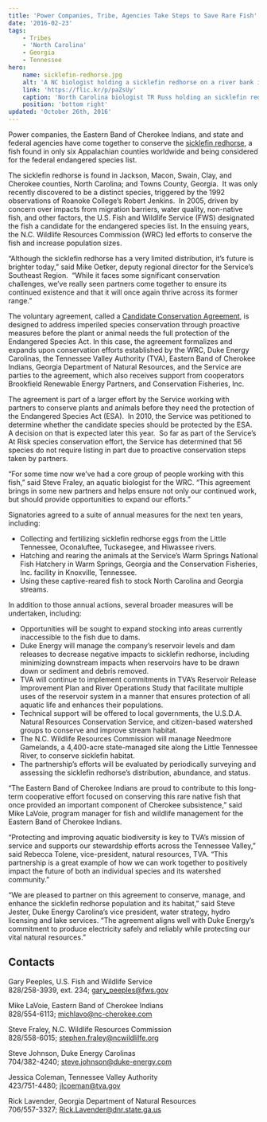 ```yaml
---
title: 'Power Companies, Tribe, Agencies Take Steps to Save Rare Fish'
date: '2016-02-23'
tags:
    - Tribes
    - 'North Carolina'
    - Georgia
    - Tennessee
hero:
    name: sicklefin-redhorse.jpg
    alt: 'A NC biologist holding a sicklefin redhorse on a river bank in front of a hydroelectric dam.'
    link: 'https://flic.kr/p/paZsUy'
    caption: 'North Carolina biologist TR Russ holding an sicklefin redhorse. Photo by Mark Cantrell, USFWS.'
    position: 'bottom right'
updated: 'October 26th, 2016'
---
```


Power companies, the Eastern Band of Cherokee Indians, and state and federal agencies have come together to conserve the [sicklefin redhorse](http://fws.gov/southeast/wildlife/fish/sicklefin-redhorse), a fish found in only six Appalachian counties worldwide and being considered for the federal endangered species list. 

The sicklefin redhorse is found in Jackson, Macon, Swain, Clay, and Cherokee counties, North Carolina; and Towns County, Georgia.  It was only recently discovered to be a distinct species, triggered by the 1992 observations of Roanoke College’s Robert Jenkins.  In 2005, driven by concern over impacts from migration barriers, water quality, non-native fish, and other factors, the U.S. Fish and Wildlife Service (FWS) designated the fish a candidate for the endangered species list. In the ensuing years, the N.C. Wildlife Resources Commission (WRC) led efforts to conserve the fish and increase population sizes.

“Although the sicklefin redhorse has a very limited distribution, it’s future is brighter today,” said Mike Oetker, deputy regional director for the Service’s Southeast Region.  “While it faces some significant conservation challenges, we’ve really seen partners come together to ensure its continued existence and that it will once again thrive across its former range.”

The voluntary agreement, called a [Candidate Conservation Agreement](https://www.fws.gov/southeast/candidateconservation/distinctions.html), is designed to address imperiled species conservation through proactive measures before the plant or animal needs the full protection of the Endangered Species Act. In this case, the agreement formalizes and expands upon conservation efforts established by the WRC, Duke Energy Carolinas, the Tennessee Valley Authority (TVA), Eastern Band of Cherokee Indians, Georgia Department of Natural Resources, and the Service are parties to the agreement, which also receives support from cooperators Brookfield Renewable Energy Partners, and Conservation Fisheries, Inc.

The agreement is part of a larger effort by the Service working with partners to conserve plants and animals before they need the protection of the Endangered Species Act (ESA).  In 2010, the Service was petitioned to determine whether the candidate species should be protected by the ESA. A decision on that is expected later this year.  So far as part of the Service’s At Risk species conservation effort, the Service has determined that 56 species do not require listing in part due to proactive conservation steps taken by partners.

“For some time now we’ve had a core group of people working with this fish,” said Steve Fraley, an aquatic biologist for the WRC. “This agreement brings in some new partners and helps ensure not only our continued work, but should provide opportunities to expand our efforts.”

Signatories agreed to a suite of annual measures for the next ten years, including:

*   Collecting and fertilizing sicklefin redhorse eggs from the Little Tennessee, Oconaluftee, Tuckasegee, and Hiwassee rivers.
*   Hatching and rearing the animals at the Service’s Warm Springs National Fish Hatchery in Warm Springs, Georgia and the Conservation Fisheries, Inc. facility in Knoxville, Tennessee.
*   Using these captive-reared fish to stock North Carolina and Georgia streams.

In addition to those annual actions, several broader measures will be undertaken, including:

*   Opportunities will be sought to expand stocking into areas currently inaccessible to the fish due to dams.
*   Duke Energy will manage the company’s reservoir levels and dam releases to decrease negative impacts to sicklefin redhorse, including minimizing downstream impacts when reservoirs have to be drawn down or sediment and debris removed.
*   TVA will continue to implement commitments in TVA’s Reservoir Release Improvement Plan and River Operations Study that facilitate multiple uses of the reservoir system in a manner that ensures protection of all aquatic life and enhances their populations.
*   Technical support will be offered to local governments, the U.S.D.A. Natural Resources Conservation Service, and citizen-based watershed groups to conserve and improve stream habitat.
*   The N.C. Wildlife Resources Commission will manage Needmore Gamelands, a 4,400-acre state-managed site along the Little Tennessee River, to conserve sicklefin habitat.
*   The partnership’s efforts will be evaluated by periodically surveying and assessing the sicklefin redhorse’s distribution, abundance, and status.

“The Eastern Band of Cherokee Indians are proud to contribute to this long-term cooperative effort focused on conserving this rare native fish that once provided an important component of Cherokee subsistence,” said Mike LaVoie, program manager for fish and wildlife management for the Eastern Band of Cherokee Indians.

“Protecting and improving aquatic biodiversity is key to TVA’s mission of service and supports our stewardship efforts across the Tennessee Valley,” said Rebecca Tolene, vice-president, natural resources, TVA. “This partnership is a great example of how we can work together to positively impact the future of both an individual species and its watershed community.”

“We are pleased to partner on this agreement to conserve, manage, and enhance the sicklefin redhorse population and its habitat,” said Steve Jester, Duke Energy Carolina’s vice president, water strategy, hydro licensing and lake services. “The agreement aligns well with Duke Energy’s commitment to produce electricity safely and reliably while protecting our vital natural resources.”

## Contacts

Gary Peeples, U.S. Fish and Wildlife Service  
828/258-3939, ext. 234; gary_peeples@fws.gov

Mike LaVoie, Eastern Band of Cherokee Indians  
828/554-6113; michlavo@nc-cherokee.com

Steve Fraley, N.C. Wildlife Resources Commission  
828/558-6015; stephen.fraley@ncwildlilfe.org

Steve Johnson, Duke Energy Carolinas  
704/382-4240; steve.johnson@duke-energy.com

Jessica Coleman, Tennessee Valley Authority  
423/751-4480; jlcoeman@tva.gov

Rick Lavender, Georgia Department of Natural Resources  
706/557-3327; Rick.Lavender@dnr.state.ga.us
